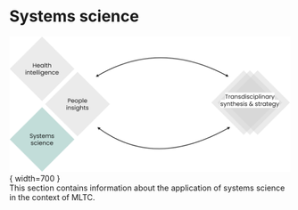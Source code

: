 # Systems science
![Commons structure](../assets/commons-structure-systems-science.png){ width=700 }
<br>This section contains information about the application of systems science in the context of MLTC.
